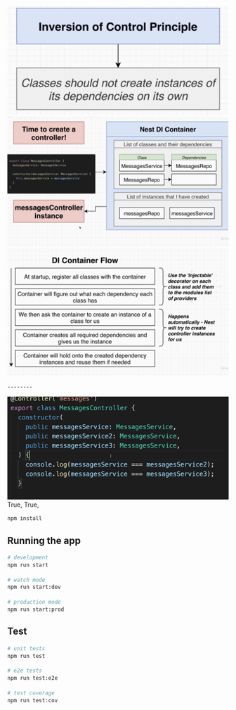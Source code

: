 ![](./doc/img.png)
![](./doc/img_1.png)
![](./doc/img_3.png)

```bash
--------
```
![](./doc/img_2.png)
True, True, 

```bash
npm install
```

## Running the app

```bash
# development
npm run start

# watch mode
npm run start:dev

# production mode
npm run start:prod
```

## Test

```bash
# unit tests
npm run test

# e2e tests
npm run test:e2e

# test coverage
npm run test:cov
```

